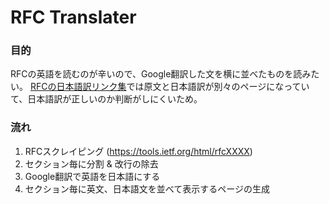 
# RFC Translater

### 目的
RFCの英語を読むのが辛いので、Google翻訳した文を横に並べたものを読みたい。
[RFCの日本語訳リンク集](https://www.nic.ad.jp/ja/tech/rfc-jp-links.html)では原文と日本語訳が別々のページになっていて、日本語訳が正しいのか判断がしにくいため。

### 流れ
1. RFCスクレイピング (https://tools.ietf.org/html/rfcXXXX)
2. セクション毎に分割 & 改行の除去
3. Google翻訳で英語を日本語にする
4. セクション毎に英文、日本語文を並べて表示するページの生成
